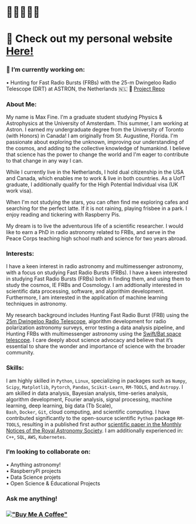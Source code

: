<!-- steelblue, alpha=0.5, firebrick, orchid --> 

# 🧙‍♂️🐚📡💫 
# 🔗 Check out my personal website [Here!](https://afinemax.github.io/afinemax1/) <br> 


 ### 🔭 I’m currently working on:<br>
  •  Hunting for Fast Radio Bursts (FRBs) with the 25-m Dwingeloo Radio Telescope (DRT) at ASTRON, the Netherlands 🇳🇱 📡 [Project Repo](https://github.com/afinemax/Astron_2024)
 


### About Me:
My name is Max Fine. I'm a graduate student studying Physics & Astrophysics at the University of Amsterdam. This summer, I am working at Astron. I earned my undergraduate degree from the University of Toronto (with Honors)  in Canada! I am originally from St. Augustine, Florida. I'm passionate about exploring the unknown, improving our understanding of the cosmos, and adding to the collective knowledge of humankind. I believe that science has the power to change the world and I'm eager to contribute to that change in any way I can.<br> 

While I currently live in the Netherlands, I hold dual citizenship in the USA and Canada, which enables me to work & live in both countries.  As a UofT graduate, I additionally qualify for the High Potential Individual visa (UK work visa).  

When I'm not studying the stars, you can often find me exploring cafes and searching for the perfect latte. If it is not raining, playing frisbee in a park. I enjoy reading and tickering with Raspberry Pis.

My dream is to live the adventurous life of a scientific researcher. I would like to earn a PhD in radio astronomy related to FRBs, and serve in the Peace Corps teaching high school math and science for two years abroad.



<!--

On the left is me with the other summer students at ASTRON this summer, the real adventure is the friends we make along the way! On the right is a photo of me operating the 25m Dwingeloo Radio Telescope, which I used for my research project. 

<table>
  <tr>
    <td style="text-align: center;">
      <img src="https://afinemax.github.io/afinemax1/astron_summer_2024_photos/IMG_20240705_104342.jpg" alt="The real adventure is the friends you make along the way" width="500">
    </td>
    <td style="text-align: center;">
      <img src="https://afinemax.github.io/afinemax1/images/max_25m_1.jpg" alt="This is me operating the 25m Dwingeloo Radio Telescope" height="375">
    </td>
  </tr>
</table>
-->

### Interests:

I have a keen interest in radio astronomy and multimessenger astronomy, with a focus on studying Fast Radio Bursts (FRBs). I have a keen interested in studying Fast Radio Bursts (FRBs) both in finding them, and using them to study the cosmos, IE FRBs and Cosmology. I am addtionally interested in scientific
data processing, software, and algorithim development. Furthermore, I am interested in the application of machine learning techniques in astronomy. 

My research background includes Hunting Fast Radio Burst (FRB) using the [25m Dwingeloo Radio Telescope](https://www.astron.nl/), algorithm development for radio polarization astronomy surveys, error testing a data
analysis pipeline, and Hunting FRBs with multimessenger astronomy using the [Swift/Bat space telescope](https://swift.gsfc.nasa.gov/about_swift/bat_desc.html). I care deeply about science
advocacy and believe that it’s essential to share the wonder and importance of science with the broader
community. <br> 


### Skills:
I am highly skilled in <code>Python</code>, <code>Linux</code>, specializing in packages such as <code>Numpy</code>, <code>Scipy</code>, <code>Matplotlib</code>, <code>Pytorch</code>, <code>Pandas</code>, <code>Scikit-Learn</code>, <code>RM-TOOLS</code>, and <code>Astropy</code>. I am skilled in data analysis, Bayesian analysis, time-series analysis, algorithm development, Fourier analysis, signal processing, machine learning, deep learning, big data (Tb Scale), <code> Bash</code>, <code>Docker</code>, <code>Git</code>, cloud computing, and scientific computing. I have contributed significantly to the open-source scientific <code>Python</code> package <code>RM-TOOLS</code>, resulting in a published first author [scientific paper in the Monthly Notices of the Royal Astronomy Society](https://ui.adsabs.harvard.edu/abs/2023MNRAS.520.4822F/abstract). I am additionally experienced in:  <code> C++</code>, <code>SQL</code>, <code>AWS</code>, <code>Kubernetes</code>.<br>




<!--
🔭 I’m currently working on:<br>
•  Searching for Gamma-rays from FRBs using SWIFT/BAT & GUANO
-->

### I’m looking to collaborate on:<br>
•  Anything astronomy!<br>
•  RaspberryPi projects<br>
•  Data Science projets<br>
•  Open Science & Educational Projects<br>


###  Ask me anything!<br> 





<!--
# 🧙‍♂️🐚📡💫 About Me:

🔗 Check out my perosnal website [here!](https://afinemax.github.io/afinemax1/) <br> 

🔭 I’m currently working on:<br>        •  Searching for Gamma-rays from FRBs using SWIFT/BAT & GUANO<br><br>👯 I’m looking to collaborate on<br>        •  Anything astronomy!<br>        •  RaspberryPi projects<br>        •  Basic Algorithm trading <br><br><br>💬 Ask me about<br>        •  My research!<br>


[!["Buy Me A Coffee"](https://www.buymeacoffee.com/assets/img/custom_images/orange_img.png)](https://www.buymeacoffee.com/afinemax)

📊 GitHub Stats: <br>
![](https://github-readme-streak-stats.herokuapp.com/?user=afinemax&theme=dark&hide_border=true)<br/>

![](https://komarev.com/ghpvc/?username=afinemax&color=blueviolet)
-->


### [!["Buy Me A Coffee"](https://www.buymeacoffee.com/assets/img/custom_images/orange_img.png)](https://www.buymeacoffee.com/afinemax) 


<!--
### ✍️ Random Dev Quote
![](https://quotes-github-readme.vercel.app/api?type=horizontal&theme=radical)

---
[![](https://visitcount.itsvg.in/api?id=afinemax&icon=0&color=0)](https://visitcount.itsvg.in)

<!-- Proudly created with GPRM ( https://gprm.itsvg.in ) -->
